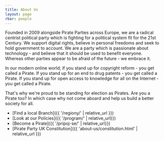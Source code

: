 ```yaml
---
title: About Us
layout: page
rbar: people
---
```


Founded in 2009 alongside Pirate Parties across Europe, we are a radical centrist political party which is fighting for a political system fit for the 21st Century. We support digital rights, believe in personal freedoms and seek to hold government to account. We are a party which is passionate about technology - and believe that it should be used to benefit everyone. Whereas other parties appear to be afraid of the future - we embrace it.

In our modern online world; if you stand up for copyright reform - you get called a Pirate. If you stand up for an end to drug patents - you get called a Pirate. If you stand up for open access to knowledge for all on the Internet - you get called a Pirate.

That's why we're proud to be standing for election as Pirates. Are you a Pirate too? In which case why not come aboard and help us build a better society for all.

* [Find a local Branch]({{ '/regiony/' | relative_url }})
* [Look at our Policies]({{ '/program/' | relative_url}})
* [Become a Pirate]({{ '/pripoj-se/' | relative_url}})
* [Pirate Party UK Constitution]({{ 'about-us/constitution.html' | relative_url }})
